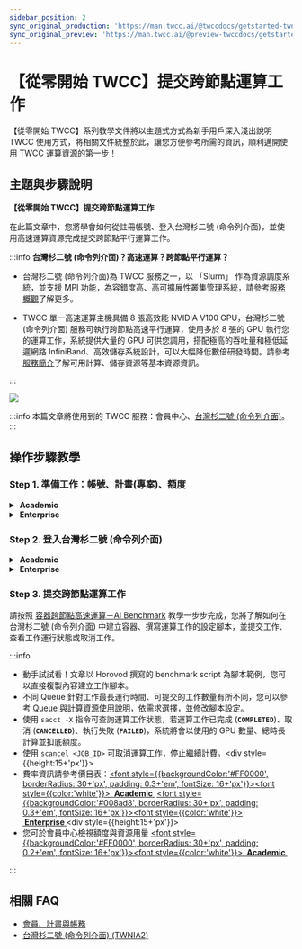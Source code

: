 ```yaml
---
sidebar_position: 2
sync_original_production: 'https://man.twcc.ai/@twccdocs/getstarted-twnia2-submit-job-zh' 
sync_original_preview: 'https://man.twcc.ai/@preview-twccdocs/getstarted-twnia2-submit-job-zh'
---
```



# 【從零開始 TWCC】提交跨節點運算工作


【從零開始 TWCC】系列教學文件將以主題式方式為新手用戶深入淺出說明 TWCC 使用方式，將相關文件統整於此，讓您方便參考所需的資訊，順利邁開使用 TWCC 運算資源的第一步！<i class="fa fa-hand-peace-o" aria-hidden="true"></i>


## 主題與步驟說明


**【從零開始 TWCC】提交跨節點運算工作**

在此篇文章中，您將學會如何從註冊帳號、登入台灣杉二號 (命令列介面)，並使用高速運算資源完成提交跨節點平行運算工作。


:::info
**台灣杉二號 (命令列介面)？高速運算？跨節點平行運算？**

- 台灣杉二號 (命令列介面)為 TWCC 服務之一，以 「Slurm」 作為資源調度系統，並支援 MPI 功能，為容錯度高、高可擴展性叢集管理系統，請參考[<ins>服務概觀</ins>](https://man.twcc.ai/@twccdocs/doc-twnia2-main-zh/https%3A%2F%2Fman.twcc.ai%2F%40twccdocs%2Ftwnia2-overview-zh)了解更多。

- TWCC 單一高速運算主機具備 8 張高效能 NVIDIA V100 GPU，台灣杉二號 (命令列介面) 服務可執行跨節點高速平行運算，使用多於 8 張的 GPU 執行您的運算工作，系統提供大量的 GPU 可供您調用，搭配極高的吞吐量和極低延遲網路 InfiniBand、高效儲存系統設計，可以大幅降低數倍研發時間。請參考[<ins>服務簡介</ins>](https://man.twcc.ai/@twccdocs/doc-twnia2-main-zh/https%3A%2F%2Fman.twcc.ai%2F%40twccdocs%2Fguide-twnia2-compute-capability-zh)了解可用計算、儲存資源等基本資源資訊。

::: 


![](https://i.imgur.com/wryZywk.png)



:::info
本篇文章將使用到的 TWCC 服務：會員中心、[<ins>台灣杉二號 (命令列介面)</ins>](https://man.twcc.ai/@twccdocs/doc-twnia2-main-zh)。
:::


## 操作步驟教學

### Step 1. 準備工作：帳號、計畫(專案)、額度

<!-- 1 start -->


<details class="docspoiler">

<summary><font style={{backgroundColor:'#FF0000', borderRadius: 30+'px', padding: 0.3+'em', fontSize: 16+'px'}}><font style={{color:'white'}}> <b>&nbsp;Academic&nbsp;</b></font></font></summary> 

<br/>

1. [註冊帳號](https://iservice.nchc.org.tw/nchc_service/index.php?lang_type=)
2. 完成後，您可以[新申請計畫](https://man.twcc.ai/@twccdocs/doc-service-main-zh/https%3A%2F%2Fman.twcc.ai%2F%40twccdocs%2Fapply-project-and-credit-zh)，或請 [租戶管理員<i class="fa fa-question-circle" aria-hidden="true"></i>](https://man.twcc.ai/@twccdocs/role-main-zh/https%3A%2F%2Fman.twcc.ai%2F%40twccdocs%2Frole-overview-zh) 將您[加入已存在之計畫](https://man.twcc.ai/@twccdocs/doc-service-main-zh/https%3A%2F%2Fman.twcc.ai%2F%40twccdocs%2Fguide-service-manage-project-team-zh)。
3. 若您為租戶管理員，請為您的計畫[購買計畫額度](https://man.twcc.ai/@twccdocs/doc-service-main-zh/https%3A%2F%2Fman.twcc.ai%2F%40twccdocs%2FS17dwAja4%3Ftype%3Dview)，計畫需有額度才能建立並使用 TWCC 資源。
4. 若您為租戶管理員，額度申請完成後，可將計畫母錢包拆分成多個子錢包分配固定額度給成員使用，若無拆分則統一使用計畫母錢包扣抵額度。請參考 [計畫錢包管理](https://man.twcc.ai/@twccdocs/doc-service-main-zh/https%3A%2F%2Fman.twcc.ai%2F%40twccdocs%2Fguide-service-manage-project-wallet-zh) 了解更多。


</details>

<!-- Space -->

<div style={{height:15+'px'}}></div>

<!-- 2. start -->

<details class="docspoiler">

<summary><font style={{backgroundColor:'#008ad8', borderRadius: 30+'px', padding: 0.3+'em', fontSize: 16+'px'}}><font style={{color:'white'}}> <b>&nbsp;Enterprise&nbsp;</b></font></font></summary>

<br/>

1. [註冊帳號](https://tws.twcc.ai/)
2. 完成後，您可以
    - 申請[免費體驗專案](https://member.twcc.ai/module_page.php?module=nchc_service#nchc_service/nchc_service.php?action=trial_prj_apply_step0)，或
    - 聯絡業務 (sales@twsc.io) 我們將深入了解您的使用需求，並協助您新增使用專案與額度，或
    - 請 [租戶管理員<i class="fa fa-question-circle" aria-hidden="true"></i>](https://man.twcc.ai/@twccdocs/role-main-zh/https%3A%2F%2Fman.twcc.ai%2F%40twccdocs%2Frole-overview-zh) 將您[加入已存在之專案](https://man.twcc.ai/@twsdocs/doc-mber-pjct-blng-main-zh/https%3A%2F%2Fman.twcc.ai%2F%40twsdocs%2Fguide-service-manage-project-team-zh)。


</details>
<div style={{height:15+'px'}}></div>

### Step 2. 登入台灣杉二號 (命令列介面)
    
<!-- 1 start -->


<details class="docspoiler">

<summary><font style={{backgroundColor:'#FF0000', borderRadius: 30+'px', padding: 0.3+'em', fontSize: 16+'px'}}><font style={{color:'white'}}> <b>&nbsp;Academic&nbsp;</b></font></font></summary> 

<br/>
    
1. <ins><a href = "https://man.twcc.ai/@twsdocs/doc-mber-pjct-blng-main-zh/https%3A%2F%2Fman.twcc.ai%2F%40twsdocs%2Fguide-service-hostname-pwd-otp-zh#%E6%9F%A5%E8%A9%A2%E4%B8%BB%E6%A9%9F%E5%B8%B3%E8%99%9F">準備主機帳號、密碼、OTP 認證碼</a></ins> <br/>
2. <ins><a href = "https://man.twcc.ai/@twccdocs/doc-twnia2-main-zh/https%3A%2F%2Fman.twcc.ai%2F%40twccdocs%2Fguide-twnia2-login-and-logout-zh">登入主機</a></ins>


</details>

    

<!-- Space -->

<div style={{height:15+'px'}}></div>

<!-- 2. start -->

<details class="docspoiler">

<summary><font style={{backgroundColor:'#008ad8', borderRadius: 30+'px', padding: 0.3+'em', fontSize: 16+'px'}}><font style={{color:'white'}}> <b>&nbsp;Enterprise&nbsp;</b></font></font></summary>

<br/>

1. <ins><a href = "https://man.twcc.ai/@twsdocs/doc-mber-pjct-blng-main-zh/https%3A%2F%2Fman.twcc.ai%2F%40twsdocs%2Fguide-service-hostname-pwd-otp-zh#%E6%9F%A5%E8%A9%A2%E4%B8%BB%E6%A9%9F%E5%B8%B3%E8%99%9F">準備主機帳號、密碼、OTP 認證碼</a></ins>
2. <ins><a href = "https://man.twcc.ai/@twccdocs/doc-twnia2-main-zh/https%3A%2F%2Fman.twcc.ai%2F%40twccdocs%2Fguide-twnia2-login-and-logout-zh">登入主機</a></ins>


</details>
<div style={{height:15+'px'}}></div>

### Step 3. 提交跨節點運算工作
    
請按照 [容器跨節點高速運算－AI Benchmark](https://man.twcc.ai/@twccdocs/doc-twnia2-main-zh/https%3A%2F%2Fman.twcc.ai%2F%40twccdocs%2Fhowto-twnia2-run-parallel-job-container-zh) 教學一步步完成，您將了解如何在台灣杉二號 (命令列介面) 中建立容器、撰寫運算工作的設定腳本，並提交工作、查看工作運行狀態或取消工作。
    
    
:::info
- 動手試試看！文章以 Horovod 撰寫的 benchmark script 為腳本範例，您可以直接複製內容建立工作腳本。
- 不同 Queue 針對工作最長運行時間、可提交的工作數量有所不同，您可以參考 [<ins>Queue 與計算資源使用說明</ins>](https://man.twcc.ai/@twccdocs/doc-twnia2-main-zh/https%3A%2F%2Fman.twcc.ai%2F%40twccdocs%2Fguide-twnia2-queue-zh)，依需求選擇，並修改腳本設定。
- 使用 `sacct -X` 指令可查詢運算工作狀態，若運算工作已完成 (**`COMPLETED`**)、取消 (**`CANCELLED`**)、執行失敗 (**`FAILED`**)，系統將會以使用的 GPU 數量、總時長計算並扣底額度。
- 使用 `scancel <JOB_ID>` 可取消運算工作，停止繼續計費。<div style={{height:15+'px'}}></div>
- 費率資訊請參考價目表：<a href="https://man.twcc.ai/@twccdocs/SJWlN3YDr?type=view#%E9%AB%98%E9%80%9F%E9%81%8B%E7%AE%97%E6%9C%8D%E5%8B%99-High-performance-Computing-HPC"><font style={{backgroundColor:'#FF0000', borderRadius: 30+'px', padding: 0.3+'em', fontSize: 16+'px'}}><font style={{color:'white'}}> <b>&nbsp;Academic&nbsp;</b></font></font></a> <a href="https://man.twcc.ai/@twsdocs/pricing-zh#%E9%AB%98%E9%80%9F%E9%81%8B%E7%AE%97%E6%9C%8D%E5%8B%99-High-performance-Computing-HPC"><font style={{backgroundColor:'#008ad8', borderRadius: 30+'px', padding: 0.3+'em', fontSize: 16+'px'}}><font style={{color:'white'}}> <b>&nbsp;Enterprise&nbsp;</b></font></font></a><div style={{height:15+'px'}}></div>
- 您可於會員中心檢視額度與資源用量 <a href="https://man.twcc.ai/@twccdocs/doc-service-main-zh/https%3A%2F%2Fman.twcc.ai%2F%40twccdocs%2Fguide-service-view-billing-resource-usage-zh"><font style={{backgroundColor:'#FF0000', borderRadius: 30+'px', padding: 0.2+'em', fontSize: 16+'px'}}><font style={{color:'white'}}> <b>&nbsp;Academic&nbsp;</b></font></font></a>

:::


## 相關 FAQ 
- [會員、計畫與帳務](https://man.twcc.ai/@twccdocs/faq-zh/https%3A%2F%2Fman.twcc.ai%2F%40twccdocs%2Ffaq-membership-project-billing-zh)
- [台灣杉二號 (命令列介面) (TWNIA2)](https://man.twcc.ai/@twccdocs/faq-zh/https%3A%2F%2Fman.twcc.ai%2F%40twccdocs%2Ffaq-twnia2-zh)


